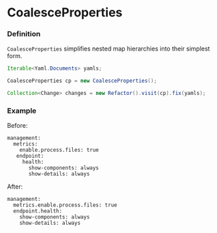 # CoalesceProperties

### Definition

`CoalesceProperties` simplifies nested map hierarchies into their simplest form.

```java
Iterable<Yaml.Documents> yamls;

CoalesceProperties cp = new CoalesceProperties();

Collection<Change> changes = new Refactor().visit(cp).fix(yamls);
```

### Example

Before:

```text
management:
  metrics:
    enable.process.files: true
   endpoint:
     health:
       show-components: always
       show-details: always
```

After:

```text
management:
  metrics.enable.process.files: true
  endpoint.health:
    show-components: always
    show-details: always
```

